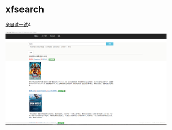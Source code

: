 # xfsearch


 <a href="http://www.lotcloudy.com/xfsearch/search.do?text=%E6%AD%BB%E4%BE%8D2">亲自试一试</a>4

 <img src="/image/show.png" alt="Ö÷Ò³" style="max-width:100%;"><br/>


